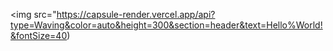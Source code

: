 <img src="https://capsule-render.vercel.app/api?type=Waving&color=auto&height=300&section=header&text=Hello%World!&fontSize=40)

